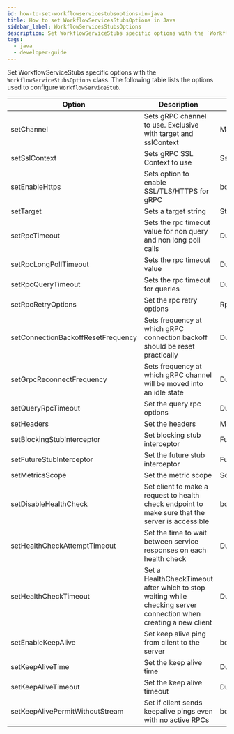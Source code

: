 ```yaml
---
id: how-to-set-workflowservicestubsoptions-in-java
title: How to set WorkflowServicesStubsOptions in Java
sidebar_label: WorkflowServicesStubsOptions
description: Set WorkflowServiceStubs specific options with the `WorkflowServiceStubsOptions` class.
tags:
  - java
  - developer-guide
---
```


Set WorkflowServiceStubs specific options with the `WorkflowServiceStubsOptions` class.
The following table lists the options used to configure `WorkflowServiceStub`.

| Option                             | Description                                                                                                      | Type            |
| ---------------------------------- | ---------------------------------------------------------------------------------------------------------------- | --------------- |
| setChannel                         | Sets gRPC channel to use. Exclusive with target and sslContext                                                   | ManagedChannel  |
| setSslContext                      | Sets gRPC SSL Context to use                                                                                     | SslContext      |
| setEnableHttps                     | Sets option to enable SSL/TLS/HTTPS for gRPC                                                                     | boolean         |
| setTarget                          | Sets a target string                                                                                             | String          |
| setRpcTimeout                      | Sets the rpc timeout value for non query and non long poll calls                                                 | Duration        |
| setRpcLongPollTimeout              | Sets the rpc timeout value                                                                                       | Duration        |
| setRpcQueryTimeout                 | Sets the rpc timeout for queries                                                                                 | Duration        |
| setRpcRetryOptions                 | Set the rpc retry options                                                                                        | RpcRetryOptions |
| setConnectionBackoffResetFrequency | Sets frequency at which gRPC connection backoff should be reset practically                                      | Duration        |
| setGrpcReconnectFrequency          | Sets frequency at which gRPC channel will be moved into an idle state                                            | Duration        |
| setQueryRpcTimeout                 | Set the query rpc options                                                                                        | Duration        |
| setHeaders                         | Set the headers                                                                                                  | Metadata        |
| setBlockingStubInterceptor         | Set blocking stub interceptor                                                                                    | Function        |
| setFutureStubInterceptor           | Set the future stub interceptor                                                                                  | Function        |
| setMetricsScope                    | Set the metric scope                                                                                             | Scope           |
| setDisableHealthCheck              | Set client to make a request to health check endpoint to make sure that the server is accessible                 | boolean         |
| setHealthCheckAttemptTimeout       | Set the time to wait between service responses on each health check                                              | Duration        |
| setHealthCheckTimeout              | Set a HealthCheckTimeout after which to stop waiting while checking server connection when creating a new client | Duration        |
| setEnableKeepAlive                 | Set keep alive ping from client to the server                                                                    | boolean         |
| setKeepAliveTime                   | Set the keep alive time                                                                                          | Duration        |
| setKeepAliveTimeout                | Set the keep alive timeout                                                                                       | Duration        |
| setKeepAlivePermitWithoutStream    | Set if client sends keepalive pings even with no active RPCs                                                     | boolean         |
